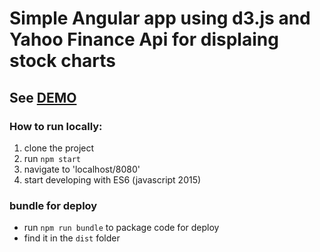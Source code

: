 # Simple Angular app using d3.js and Yahoo Finance Api for displaing stock charts

## See [DEMO](http://krystiangw.github.io/d3-yql-angular/dist/)

### How to run locally:
1. clone the project
2. run `npm start`
4. navigate to 'localhost/8080'
5. start developing with ES6 (javascript 2015)

### bundle for deploy
- run `npm run bundle` to package code for deploy
- find it in the `dist` folder

